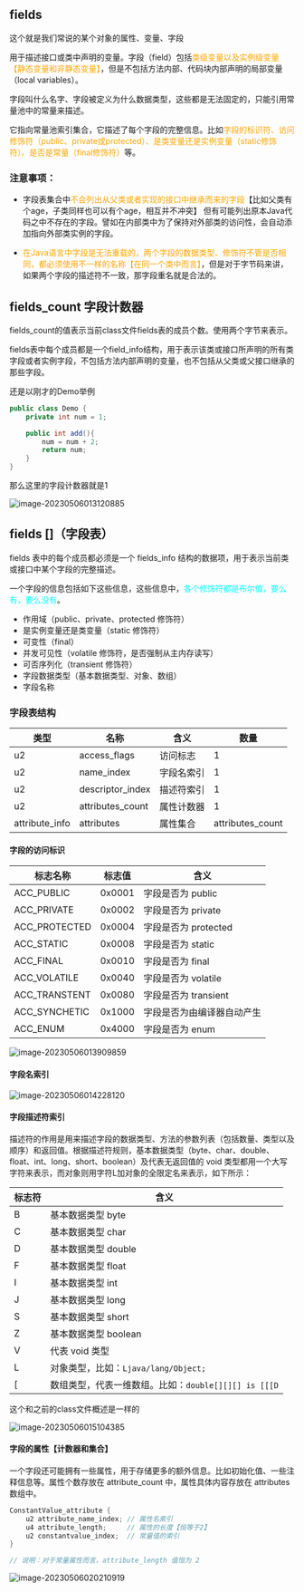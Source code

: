 ## fields

这个就是我们常说的某个对象的属性、变量、字段

用于描述接口或类中声明的变量。字段（field）包括<font color="orange">类级变量以及实例级变量【静态变量和非静态变量】</font>，但是不包括方法内部、代码块内部声明的局部变量（local variables）。

字段叫什么名字、字段被定义为什么数据类型，这些都是无法固定的，只能引用常量池中的常量来描述。

它指向常量池索引集合，它描述了每个字段的完整信息。比如<font color="orange">字段的标识符、访问修饰符（public、private或protected）、是类变量还是实例变量（static修饰符）、是否是常量（final修饰符）</font>等。

### 注意事项：

- 字段表集合中<font color="orange">不会列出从父类或者实现的接口中继承而来的字段</font>【比如父类有个age，子类同样也可以有个age，相互并不冲突】
  但有可能列出原本Java代码之中不存在的字段。譬如在内部类中为了保持对外部类的访问性，会自动添加指向外部类实例的字段。

- <font color="orange">在Java语言中字段是无法重载的，两个字段的数据类型、修饰符不管是否相同，都必须使用不一样的名称【在同一个类中而言】</font>，但是对于字节码来讲，如果两个字段的描述符不一致，那字段重名就是合法的。



## fields_count 字段计数器

fields_count的值表示当前class文件fields表的成员个数。使用两个字节来表示。

fields表中每个成员都是一个field_info结构，用于表示该类或接口所声明的所有类字段或者实例字段，不包括方法内部声明的变量，也不包括从父类或父接口继承的那些字段。

还是以刚才的Demo举例

```java
public class Demo {
    private int num = 1;

    public int add(){
        num = num + 2;
        return num;
    }
}
```

那么这里的字段计数器就是1

![image-20230506013120885](image/84.%E5%AD%97%E6%AE%B5%E8%A1%A8%E9%9B%86%E5%90%88/image-20230506013120885.png)

## fields []（字段表）

fields 表中的每个成员都必须是一个 fields_info 结构的数据项，用于表示当前类或接口中某个字段的完整描述。

一个字段的信息包括如下这些信息，这些信息中，<font color=cyan>各个修饰符都是布尔值，要么有，要么没有</font>。

- 作用域（public、private、protected 修饰符）
- 是实例变量还是类变量（static 修饰符）
- 可变性（final）
- 并发可见性（volatile 修饰符，是否强制从主内存读写）
- 可否序列化（transient 修饰符）
- 字段数据类型（基本数据类型、对象、数组）
- 字段名称

### 字段表结构

| 类型           | 名称             | 含义       | 数量             |
| -------------- | ---------------- | ---------- | ---------------- |
| u2             | access_flags     | 访问标志   | 1                |
| u2             | name_index       | 字段名索引 | 1                |
| u2             | descriptor_index | 描述符索引 | 1                |
| u2             | attributes_count | 属性计数器 | 1                |
| attribute_info | attributes       | 属性集合   | attributes_count |

#### 字段的访问标识

| 标志名称      | 标志值 | 含义                       |
| ------------- | ------ | -------------------------- |
| ACC_PUBLIC    | 0x0001 | 字段是否为 public          |
| ACC_PRIVATE   | 0x0002 | 字段是否为 private         |
| ACC_PROTECTED | 0x0004 | 字段是否为 protected       |
| ACC_STATIC    | 0x0008 | 字段是否为 static          |
| ACC_FINAL     | 0x0010 | 字段是否为 final           |
| ACC_VOLATILE  | 0x0040 | 字段是否为 volatile        |
| ACC_TRANSTENT | 0x0080 | 字段是否为 transient       |
| ACC_SYNCHETIC | 0x1000 | 字段是否为由编译器自动产生 |
| ACC_ENUM      | 0x4000 | 字段是否为 enum            |

![image-20230506013909859](image/84.%E5%AD%97%E6%AE%B5%E8%A1%A8%E9%9B%86%E5%90%88/image-20230506013909859.png)

####   字段名索引

![image-20230506014228120](image/84.%E5%AD%97%E6%AE%B5%E8%A1%A8%E9%9B%86%E5%90%88/image-20230506014228120.png)

#### 字段描述符索引

描述符的作用是用来描述字段的数据类型、方法的参数列表（包括数量、类型以及顺序）和返回值。根据描述符规则，基本数据类型（byte、char、double、float、int、long、short、boolean）及代表无返回值的 void 类型都用一个大写字符来表示，而对象则用字符L加对象的全限定名来表示，如下所示：

| 标志符 | 含义                                                 |
| ------ | ---------------------------------------------------- |
| B      | 基本数据类型 byte                                    |
| C      | 基本数据类型 char                                    |
| D      | 基本数据类型 double                                  |
| F      | 基本数据类型 float                                   |
| I      | 基本数据类型 int                                     |
| J      | 基本数据类型 long                                    |
| S      | 基本数据类型 short                                   |
| Z      | 基本数据类型 boolean                                 |
| V      | 代表 void 类型                                       |
| L      | 对象类型，比如：`Ljava/lang/Object;`                 |
| [      | 数组类型，代表一维数组。比如：`double[][][] is [[[D` |

这个和之前的class文件概述是一样的

![image-20230506015104385](image/84.%E5%AD%97%E6%AE%B5%E8%A1%A8%E9%9B%86%E5%90%88/image-20230506015104385.png)

#### 字段的属性【计数器和集合】

一个字段还可能拥有一些属性，用于存储更多的额外信息。比如初始化值、一些注释信息等。属性个数存放在 attribute_count 中，属性具体内容存放在 attributes 数组中。

```java
ConstantValue_attribute {
    u2 attribute_name_index; // 属性名索引
    u4 attribute_length;     // 属性的长度【恒等于2】
    u2 constantvalue_index;  // 常量值的索引
}

// 说明：对于常量属性而言，attribute_length 值恒为 2
```

![image-20230506020210919](image/84.%E5%AD%97%E6%AE%B5%E8%A1%A8%E9%9B%86%E5%90%88/image-20230506020210919.png)